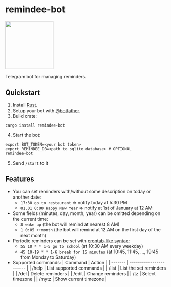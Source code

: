 # remindee-bot
<img src="https://raw.githubusercontent.com/magnickolas/remindee-bot/master/extra/logo/remindee.svg" width="150">

Telegram bot for managing reminders.

## Quickstart

1. Install [Rust].
2. Setup your bot with [@botfather](https://t.me/botfather).
3. Build crate:
```console
cargo install remindee-bot
```
4. Start the bot:
```console
export BOT_TOKEN=<your bot token>
export REMINDEE_DB=<path to sqlite database> # OPTIONAL
remindee-bot
```
5. Send `/start` to it

## Features
- You can set reminders with/without some description on today or another date:
    - `17:30 go to restaurant` => notify today at 5:30 PM
    - `01.01 0:00 Happy New Year` => notify at 1st of January at 12 AM
- Some fields (minutes, day, month, year) can be omitted depending on the current time:
    - `8 wake up` (the bot will remind at nearest 8 AM)
    - `1 0:05 ++month` (the bot will remind at 12 AM on the first day of the next month) 
- Periodic reminders can be set with [crontab-like syntax][cron]:
    - `55 10 * * 1-5 go to school` (at 10:30 AM every weekday)
    - `45 10-19 * * 1-6 break for 15 minutes` (at 10:45, 11:45, ..., 19:45 from Monday to Saturday)
- Supported commands:
    | Command | Action                  |
    | ------- | ----------------------- |
    | /help   | List supported commands |
    | /list   | List the set reminders  |
    | /del    | Delete reminders        |
    | /edit   | Change reminders        |
    | /tz     | Select timezone         |
    | /mytz   | Show current timezone   |

[rust]: https://doc.rust-lang.org/cargo/getting-started/installation.html
[cron]: https://en.wikipedia.org/wiki/Cron#CRON_expression
